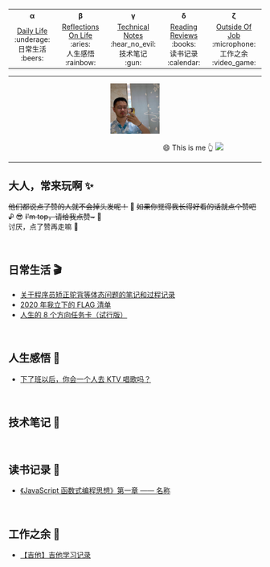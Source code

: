 <!-- 顶部导航 -->
<table align='center'>
  <tr>
    <th>α</th>
    <th>β</th>
    <th>γ</th>
    <th>δ</th>
    <th>ζ</th>
    <!-- <th>η</th>
    <th>θ</th>
    <th>ι</th>
    <th>κ</th>
    <th>λ</th> -->
  </tr>
  <tr align="center">
    <td width="200">
      <a href='#日常生活-clapper'>Daily Life</a><br>
      :underage: <div>日常生活</div> :beers: 
    </td>
    <td width="200">
      <a href='#人生感悟-radio_button'>Reflections On Life</a><br>
      :aries: <div>人生感悟</div> :rainbow: 
    </td>
    <td width="200">
      <a href='#技术笔记-notebook_with_decorative_cover'>Technical Notes</a><br>
      :hear_no_evil: <div>技术笔记</div> :gun:
    </td>
    <td width="200">
      <a href='#读书记录-bookmark'>Reading Reviews</a><br>
      :books: <div>读书记录</div> :calendar:
    </td>
    <td width="200">
      <a href='#工作之余-musical_score'>Outside Of Job</a><br>
      :microphone: <div>工作之余</div> :video_game:
    </td>
  </tr>
</table>

---

<!-- Logo 图片 -->
<div align='center'>
  <img src='./assets/images/avatar_2.jpg' height='100' />
</div>

&nbsp;&nbsp;&nbsp;&nbsp;&nbsp;&nbsp;&nbsp;&nbsp;&nbsp;&nbsp;&nbsp;&nbsp;&nbsp;&nbsp;&nbsp;&nbsp;&nbsp;&nbsp;&nbsp;&nbsp;&nbsp;&nbsp;&nbsp;&nbsp;&nbsp;&nbsp;&nbsp;&nbsp;&nbsp;&nbsp;&nbsp;&nbsp;&nbsp;&nbsp;&nbsp;&nbsp;&nbsp;&nbsp;&nbsp;&nbsp;&nbsp;&nbsp;&nbsp;&nbsp;&nbsp;&nbsp;&nbsp;&nbsp;&nbsp;&nbsp;&nbsp;&nbsp;&nbsp;&nbsp;&nbsp;&nbsp;&nbsp;&nbsp;&nbsp;&nbsp;&nbsp;&nbsp;&nbsp;&nbsp;&nbsp;&nbsp;&nbsp;&nbsp;&nbsp;&nbsp;&nbsp;&nbsp;&nbsp;&nbsp;&nbsp;&nbsp;&nbsp; :smile: This is me :point_up_2:
![](https://img.shields.io/badge/Author-TZB-green)

---

## 大人，常来玩啊 :sparkles:

~~他们都说点了赞的人就不会掉头发呢！~~ :speak_no_evil: ~~如果你觉得我长得好看的话就点个赞吧 ♪~~ :sunglasses: ~~I'm top，请给我点赞\~~~ :punch: <br>
讨厌，点了赞再走嘛 :anger:

<br>

<!-- 日常生活 -->

## 日常生活 :clapper:

- [关于程序员矫正驼背等体态问题的笔记和过程记录](./modules/DailyLife/关于矫正驼背等体态问题的笔记和过程记录.md)
- [2020 年我立下的 FLAG 清单](./modules/DailyLife/2020年FLAG清单.md)
- [人生的 8 个方向任务卡（试行版）](./modules/DailyLife/人生八方向/index.md)

<br>

<!-- 人生感悟 -->

## 人生感悟 :radio_button:

- [下了班以后，你会一个人去 KTV 唱歌吗？](./modules/Reflectionsonlife/下了班以后，你会一个人去KTV唱歌吗？.md)

<br>

<!-- 技术笔记 -->

## 技术笔记 :notebook_with_decorative_cover:

<br>

<!-- 读书记录 -->

## 读书记录 :bookmark:

- [《JavaScript 函数式编程思想》第一章 —— 名称](./modules/ReadingReviews/编程书籍/JavaScript函数式编程思想/01st-名称.md)

<br>

<!-- 工作之余 -->

## 工作之余 :musical_score:

- [【吉他】吉他学习记录](./modules/OutsideOfJob/Guitar/音乐梦之——古典吉他学习记录.md)

<br>
